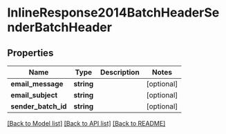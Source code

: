 # InlineResponse2014BatchHeaderSenderBatchHeader

## Properties
Name | Type | Description | Notes
------------ | ------------- | ------------- | -------------
**email_message** | **string** |  | [optional] 
**email_subject** | **string** |  | [optional] 
**sender_batch_id** | **string** |  | [optional] 

[[Back to Model list]](../README.md#documentation-for-models) [[Back to API list]](../README.md#documentation-for-api-endpoints) [[Back to README]](../README.md)


